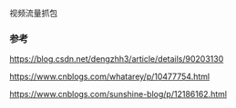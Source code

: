 ###

视频流量抓包

### 参考

https://blog.csdn.net/dengzhh3/article/details/90203130

https://www.cnblogs.com/whatarey/p/10477754.html

https://www.cnblogs.com/sunshine-blog/p/12186162.html